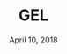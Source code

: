 ---
date: April 10, 2018
title: GEL
company: Westpac
link: https://designsystem.digital.gov/
image: images/systems/westpac-gel.jpg
description: GEL is our single source of truth, providing everything you need to deliver our brand promises and create consistent, coherent customer experiences across our entire digital landscape faster, and with less effort.

---